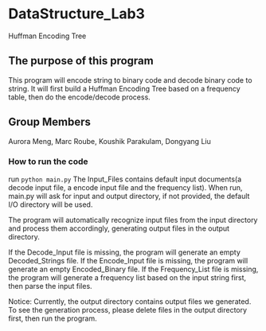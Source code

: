 # DataStructure_Lab3
Huffman Encoding Tree

## The purpose of this program
This program will encode string to binary code and decode binary code to string. It will first build a Huffman Encoding Tree based on a frequency table, then do the encode/decode process.

## Group Members
Aurora Meng, Marc Roube, Koushik Parakulam, Dongyang Liu

### How to run the code
run `python main.py`
The Input_Files contains default input documents(a decode input file, a encode input file and the frequency list). When run, main.py will ask for input and output directory, if not provided, the default I/O directory will be used.

The program will automatically recognize input files from the input directory and process them accordingly, generating output files in the output directory.

If the Decode_Input file is missing, the program will generate an empty Decoded_Strings file.
If the Encode_Input file is missing, the program will generate an empty Encoded_Binary file.
If the Frequency_List file is missing, the program will generate a frequency list based on the input string first, then parse the input files.

Notice: Currently, the output directory contains output files we generated. To see the generation process, please delete files in the output directory first, then run the program. 

